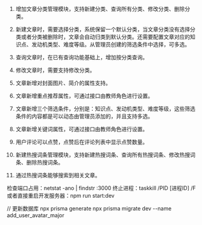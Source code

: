 1. 增加文章分类管理模块，支持新建分类、查询所有分类、修改分类、删除分类。
2. 新建文章时，需要选择分类，系统保留一个默认分类，当文章分类没有选择分类或者分类被删除时，文章会自动归类到默认分类。还需要配置文章对应的知识点、发动机类型、难度等级。从管理员创建的筛选条件中选择，可多选。
3. 查询文章时，在已有查询功能基础上，增加按分类查询。
4. 修改文章时，需要支持修改分类。
5. 文章新增对封面图片、简介的属性支持。
6. 文章新增重点推荐属性，可通过接口由教师角色进行设置。
7. 文章新增三个筛选条件，分别是：知识点、发动机类型、难度等级，这些筛选条件的内容都是可以动态由管理员添加的，并且支持多选。
8. 文章新增关键词属性，可通过接口由教师角色进行设置。
9. 用户评论可以点赞，点赞后在评论列表中显示点赞数量。

1. 新建热搜词条管理模块，支持新建热搜词条、查询所有热搜词条、修改热搜词条、删除热搜词条。
2. 通过热搜词条能够搜索到相关文章。


检查端口占用：netstat -ano | findstr :3000
终止进程：taskkill /PID [进程ID] /F
或者直接重启开发服务器：npm run start:dev

// 更新数据库
npx prisma generate
npx prisma migrate dev --name add_user_avatar_major